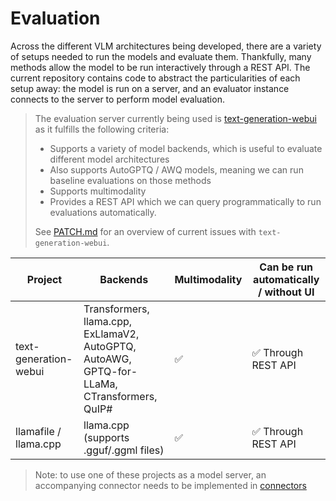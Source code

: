 # Evaluation

Across the different VLM architectures being developed, there are a variety of setups needed to run the models and evaluate them. Thankfully, many methods allow the model to be run interactively through a REST API. The current repository contains code to abstract the particularities of each setup away: the model is run on a server, and an evaluator instance connects to the server to perform model evaluation.

> The evaluation server currently being used is [text-generation-webui](https://github.com/oobabooga/text-generation-webui) as it fulfills the following criteria:
> - Supports a variety of model backends, which is useful to evaluate different model architectures
>  - Also supports AutoGPTQ / AWQ models, meaning we can run baseline evaluations on those methods
> - Supports multimodality
> - Provides a REST API which we can query programmatically to run evaluations automatically.
>
> See [PATCH.md](/patch) for an overview of current issues with `text-generation-webui`.

|Project|Backends|Multimodality|Can be run automatically / without UI|
|--|--|--|--|
|text-generation-webui|Transformers, llama.cpp, ExLlamaV2, AutoGPTQ, AutoAWG, GPTQ-for-LLaMa, CTransformers, QuIP#|✅|✅ Through REST API|
|llamafile / llama.cpp|llama.cpp (supports .gguf/.ggml files)|✅|✅ Through REST API|

> Note: to use one of these projects as a model server, an accompanying connector needs to be implemented in [connectors](connectors/)